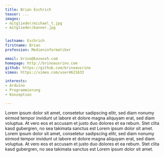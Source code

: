 ```yaml
---
title: Brian Eschrich
teaser: ...
images:
- mitglieder/michael_t.jpg
- mitglieder/banner.jpg


lastname: Eschrich
firstname: Brian
profession: Medieninformatiker

email: brino@kazoosh.com
homepage: http://brinoausrino.com
github: https://github.com/brinoausrino
vimeo: https://vimeo.com/user4621633

interests:
- Arduino
- Programmierung
- Konzeption

---
```

Lorem ipsum dolor sit amet, consetetur sadipscing elitr, sed diam nonumy eirmod tempor invidunt ut labore et dolore magna aliquyam erat, sed diam voluptua. At vero eos et accusam et justo duo dolores et ea rebum. Stet clita kasd gubergren, no sea takimata sanctus est Lorem ipsum dolor sit amet. Lorem ipsum dolor sit amet, consetetur sadipscing elitr, sed diam nonumy eirmod tempor invidunt ut labore et dolore magna aliquyam erat, sed diam voluptua. At vero eos et accusam et justo duo dolores et ea rebum. Stet clita kasd gubergren, no sea takimata sanctus est Lorem ipsum dolor sit amet.

